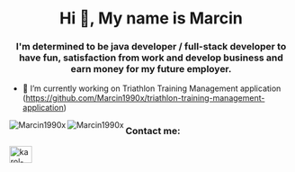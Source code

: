 
<h1 align="center">Hi 👋, My name is Marcin</h1>
<h3 align="center">I'm determined to be java developer / full-stack developer to have fun, satisfaction from work
and develop business and earn money for my future employer. </h3>


- 🔭 I’m currently working on Triathlon Training Management application (https://github.com/Marcin1990x/triathlon-training-management-application)
<p><img align="left" src="https://github-readme-stats.vercel.app/api/top-langs?username=Marcin1990x&show_icons=true&locale=en&layout=compact" alt="Marcin1990x"/></p>

<p><img align="left" src="https://github-readme-streak-stats.herokuapp.com/?user=Marcin1990x&" alt="Marcin1990x"/></p>

<h3 align="left">Contact me:</h3>
<p align="left">
<a href="https://www.linkedin.com/in/marcin-konecki" target="blank"><img align="center" src="https://raw.githubusercontent.com/rahuldkjain/github-profile-readme-generator/master/src/images/icons/Social/linked-in-alt.svg" alt="karol-bernatowicz" height="30" width="40" /></a>
</p>
